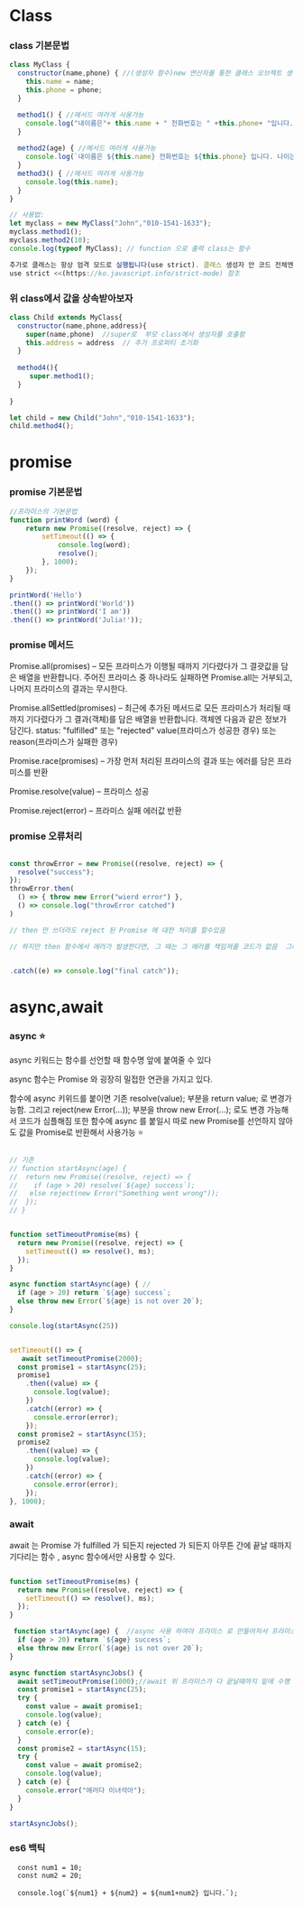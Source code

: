 # Class


### class 기본문법

```js
class MyClass {
  constructor(name,phone) { //(생성자 함수)new 연산자를 통한 클래스 오브젝트 생성시 최초로 동작하는 메소드이며, constructor라는 이름을 사용한다.주로 생성한 객체의 멤버 변수를 초기화함
    this.name = name;
    this.phone = phone;
  }

  method1() { //메서드 여러게 사용가능
    console.log("내이름은"+ this.name + " 전화번호는 " +this.phone+ "입니다.");
  }
  
  method2(age) { //메서드 여러게 사용가능
    console.log(`내이름은 ${this.name} 전화번호는 ${this.phone} 입니다. 나이는 ${age}살`);  //es6 backtick 문법사용 간편하게 출력가능
  }
  method3() { //메서드 여러게 사용가능
    console.log(this.name);
  }
}

// 사용법:
let myclass = new MyClass("John","010-1541-1633");
myclass.method1();
myclass.method2(10);
console.log(typeof MyClass); // function 으로 출력 class는 함수

추가로 클래스는 항상 엄격 모드로 실행됩니다(use strict). 클래스 생성자 안 코드 전체엔 자동으로 엄격 모드가 적용됩니다.
use strict <<(https://ko.javascript.info/strict-mode) 참조 

```

### 위 class에서 값을 상속받아보자

```js
class Child extends MyClass{
  constructor(name,phone,address){
    super(name,phone)  //super로  부모 class에서 생성자를 호출함
    this.address = address  // 추가 프로퍼티 초기화
  }
  
  method4(){
	 super.method1();
  }
  
}

let child = new Child("John","010-1541-1633");
child.method4();
```



# promise 

### promise 기본문법


```js
//프라미스의 기본문법
function printWord (word) {
	return new Promise((resolve, reject) => {
		setTimeout(() => {
			console.log(word);
			resolve();
		}, 1000);
	});
}

printWord('Hello')
.then(() => printWord('World'))
.then(() => printWord('I am'))
.then(() => printWord('Julia!'));


```


### promise 메서드

Promise.all(promises) – 모든 프라미스가 이행될 때까지 기다렸다가 그 결괏값을 담은 배열을 반환합니다. 주어진 프라미스 중 하나라도 실패하면 Promise.all는 거부되고, 나머지 프라미스의 결과는 무시한다.

Promise.allSettled(promises) – 최근에 추가된 메서드로 모든 프라미스가 처리될 때까지 기다렸다가 그 결과(객체)를 담은 배열을 반환합니다. 객체엔 다음과 같은 정보가 담긴다.
status: "fulfilled" 또는 "rejected" value(프라미스가 성공한 경우) 또는 reason(프라미스가 실패한 경우)

Promise.race(promises) – 가장 먼저 처리된 프라미스의 결과 또는 에러를 담은 프라미스를 반환

Promise.resolve(value) – 프라미스 성공 

Promise.reject(error) – 프라미스 실패 에러값 반환


### promise 오류처리

```js

const throwError = new Promise((resolve, reject) => {
  resolve("success");
});
throwError.then(
  () => { throw new Error("wierd error") },
  () => console.log("throwError catched")
)

// then 만 쓰더라도 reject 된 Promise 에 대한 처리를 할수있음

// 하지만 then 함수에서 에러가 발생한다면, 그 때는 그 에러를 책임져줄 코드가 없음  그래서 그냥 catch 를 마지막 즈음에 쓰는 게 좋다고생각함 


.catch((e) => console.log("final catch"));


```


#    async,await 

### async  ⭐

async 키워드는 함수를 선언할 때 함수명 앞에 붙여줄 수 있다

async 함수는 Promise 와 굉장히 밀접한 연관을 가지고 있다.

함수에 async 키위드를 붙이면 기존 resolve(value); 부분을 return value; 로 변경가능함. 
그리고 reject(new Error(…)); 부분을 throw new Error(…); 로도 변경 가능해서 코드가 심플해짐
또한 함수에 async 를 붙일시 따로 new Promise를 선언하지 않아도 값을 Promise로 반환해서 사용가능 
⭐

```js

// 기존
// function startAsync(age) {
//  return new Promise((resolve, reject) => {
//    if (age > 20) resolve(`${age} success`);    
//   else reject(new Error("Something went wrong"));
//  });
// }


function setTimeoutPromise(ms) {
  return new Promise((resolve, reject) => {
    setTimeout(() => resolve(), ms);
  });
}

async function startAsync(age) { //
  if (age > 20) return `${age} success`;
  else throw new Error(`${age} is not over 20`);
}

console.log(startAsync(25))


setTimeout(() => {
   await setTimeoutPromise(2000);
  const promise1 = startAsync(25);
  promise1
    .then((value) => {
      console.log(value);
    })
    .catch((error) => {
      console.error(error);
    });
  const promise2 = startAsync(35);
  promise2
    .then((value) => {
      console.log(value);
    })
    .catch((error) => {
      console.error(error);
    });
}, 1000);

```
### await

await 는 Promise 가 fulfilled 가 되든지 rejected 가 되든지 아무튼 간에 끝날 때까지 기다리는 함수 , async 함수에서만 사용할 수 있다.


```js

function setTimeoutPromise(ms) {
  return new Promise((resolve, reject) => {
    setTimeout(() => resolve(), ms);
  });
}

 function startAsync(age) {  //async 사용 하여야 프라미스 로 만들어저서 프라미스 프로토타입 사용가능 현재 catch 오류문 사용못함 throw new를 사용못해서
  if (age > 20) return `${age} success`;
  else throw new Error(`${age} is not over 20`);
}

async function startAsyncJobs() {
  await setTimeoutPromise(1000);//await 위 프라미스가 다 끝날때까지 밑에 수행 코드 수행못함 ⭐
  const promise1 = startAsync(25);
  try {
    const value = await promise1;
    console.log(value);
  } catch (e) {
    console.error(e);
  }
  const promise2 = startAsync(15);
  try {
    const value = await promise2;
    console.log(value);
  } catch (e) {
    console.error("에러다 이녀석아");
  }
}

startAsyncJobs();


```




### es6 백틱

```
  const num1 = 10;
  const num2 = 20;

  console.log(`${num1} + ${num2} = ${num1+num2} 입니다.`);

```

